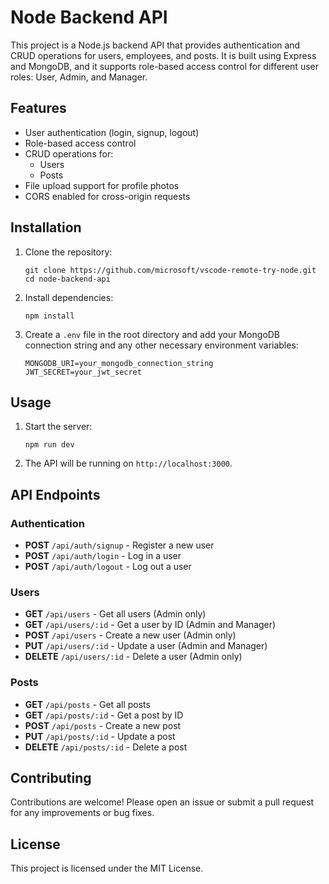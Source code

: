 # Node Backend API

This project is a Node.js backend API that provides authentication and CRUD operations for users, employees, and posts. It is built using Express and MongoDB, and it supports role-based access control for different user roles: User, Admin, and Manager.

## Features

- User authentication (login, signup, logout)
- Role-based access control
- CRUD operations for:
  - Users
  - Posts
- File upload support for profile photos
- CORS enabled for cross-origin requests

## Installation

1. Clone the repository:
   ```
   git clone https://github.com/microsoft/vscode-remote-try-node.git
   cd node-backend-api
   ```

2. Install dependencies:
   ```
   npm install
   ```

3. Create a `.env` file in the root directory and add your MongoDB connection string and any other necessary environment variables:
   ```
   MONGODB_URI=your_mongodb_connection_string
   JWT_SECRET=your_jwt_secret
   ```

## Usage

1. Start the server:
   ```
   npm run dev
   ```

2. The API will be running on `http://localhost:3000`.

## API Endpoints

### Authentication

- **POST** `/api/auth/signup` - Register a new user
- **POST** `/api/auth/login` - Log in a user
- **POST** `/api/auth/logout` - Log out a user

### Users

- **GET** `/api/users` - Get all users (Admin only)
- **GET** `/api/users/:id` - Get a user by ID (Admin and Manager)
- **POST** `/api/users` - Create a new user (Admin only)
- **PUT** `/api/users/:id` - Update a user (Admin and Manager)
- **DELETE** `/api/users/:id` - Delete a user (Admin only)

### Posts

- **GET** `/api/posts` - Get all posts
- **GET** `/api/posts/:id` - Get a post by ID
- **POST** `/api/posts` - Create a new post
- **PUT** `/api/posts/:id` - Update a post
- **DELETE** `/api/posts/:id` - Delete a post

## Contributing

Contributions are welcome! Please open an issue or submit a pull request for any improvements or bug fixes.

## License

This project is licensed under the MIT License.